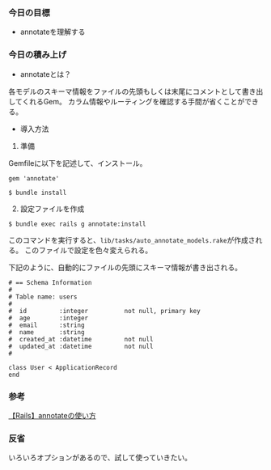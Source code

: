 ### 今日の目標

- annotateを理解する
 
### 今日の積み上げ

- annotateとは？

各モデルのスキーマ情報をファイルの先頭もしくは末尾にコメントとして書き出してくれるGem。
カラム情報やルーティングを確認する手間が省くことができる。

- 導入方法

1. 準備

Gemfileに以下を記述して、インストール。

`gem 'annotate'`

`$ bundle install`

2. 設定ファイルを作成

`$ bundle exec rails g annotate:install`

このコマンドを実行すると、`lib/tasks/auto_annotate_models.rake`が作成される。
このファイルで設定を色々変えられる。

下記のように、自動的にファイルの先頭にスキーマ情報が書き出される。
```
# == Schema Information 
#
# Table name: users
#
#  id         :integer          not null, primary key
#  age        :integer
#  email      :string
#  name       :string
#  created_at :datetime         not null
#  updated_at :datetime         not null
#

class User < ApplicationRecord
end
```

### 参考

[【Rails】annotateの使い方](https://qiita.com/koki_develop/items/ae6b5f41c18b2872d527)

### 反省
いろいろオプションがあるので、試して使っていきたい。